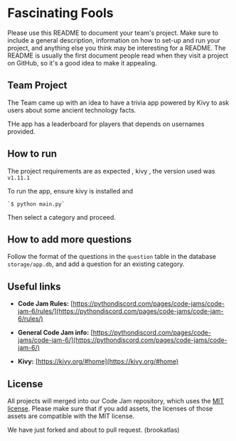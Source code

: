 # Fascinating Fools

Please use this README to document your team's project. Make sure to include a general description, information on how to set-up and run your project, and anything else you think may be interesting for a README. The README is usually the first document people read when they visit a project on GitHub, so it's a good idea to make it appealing.

## Team Project

The Team came up with an idea to have a trivia app powered by Kivy to ask users about some ancient technology facts.

THe app has a leaderboard for players that depends on usernames provided.

## How to run

The project requirements are as expected , kivy , the version used was `v1.11.1`

To run the app, ensure kivy is installed and 

    `$ python main.py`

Then select a category and proceed.

## How to add more questions

Follow the format of the questions in the `question` table in the database `storage/app.db`, and add a question for an existing category.

## Useful links

- **Code Jam Rules:** [https://pythondiscord.com/pages/code-jams/code-jam-6/rules/](https://pythondiscord.com/pages/code-jams/code-jam-6/rules/)

- **General Code Jam info:** [https://pythondiscord.com/pages/code-jams/code-jam-6/](https://pythondiscord.com/pages/code-jams/code-jam-6/)

- **Kivy:** [https://kivy.org/#home](https://kivy.org/#home)

## License

All projects will merged into our Code Jam repository, which uses the [MIT license](../LICENSE). Please make sure that if you add assets, the licenses of those assets are compatible with the MIT license.

We have just forked and about to pull request. (brookatlas)
